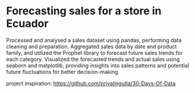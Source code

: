 # Forecasting sales for a store in Ecuador

Processed and analysed a sales dataset using pandas, performing data cleaning and preparation. Aggregated sales data by date and product family, and utilized the Prophet library to forecast future sales trends for each category. Visualized the forecasted trends and actual sales using seaborn and matplotlib, providing insights into sales patterns and potential future fluctuations for better decision-making.

project inspiration: <https://github.com/priyalingutla/30-Days-Of-Data>
